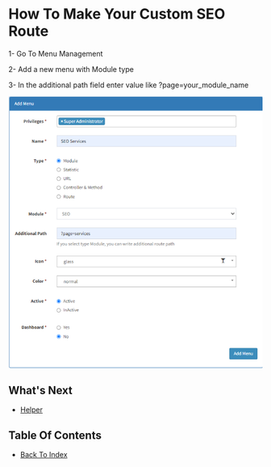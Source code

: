 # How To Make Your Custom SEO Route

1- Go To Menu Management

2- Add a new menu with Module type

3- In the additional path field enter value like ?page=your_module_name

![image](https://raw.githubusercontent.com/Voila2020/voila_cms/master/docs/en/MicrosoftTeams-image%20(5).png)

## What's Next
- [Helper](./helper.md)

## Table Of Contents
- [Back To Index](./index.md)
